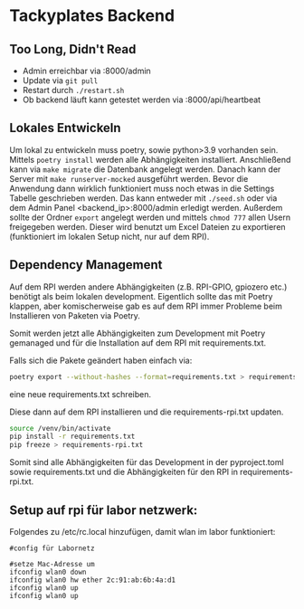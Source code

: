 # Tackyplates Backend




## Too Long, Didn't Read
- Admin erreichbar via <backend-ip>:8000/admin
- Update via `git pull`
- Restart durch `./restart.sh`
- Ob backend läuft kann getestet werden via <backend-ip>:8000/api/heartbeat




## Lokales Entwickeln
Um lokal zu entwickeln muss poetry, sowie python>3.9 vorhanden sein. Mittels `poetry install` werden alle
Abhängigkeiten installiert. Anschließend kann via `make migrate` die Datenbank angelegt werden. Danach kann der Server
mit `make runserver-mocked` ausgeführt werden. Bevor die Anwendung dann wirklich funktioniert muss noch etwas in die
Settings Tabelle geschrieben werden. Das kann entweder mit `./seed.sh` oder via dem Admin Panel <backend_ip>:8000/admin
erledigt werden. Außerdem sollte der Ordner `export` angelegt werden und mittels `chmod 777` allen Usern freigegeben
werden. Dieser wird benutzt um Excel Dateien zu exportieren (funktioniert im lokalen Setup nicht, nur auf dem RPI).

## Dependency Management
Auf dem RPI werden andere Abhängigkeiten (z.B. RPI-GPIO, gpiozero etc.) benötigt als beim lokalen development.
Eigentlich sollte das mit Poetry klappen, aber komischerweise gab es auf dem RPI immer Probleme beim Installieren von
Paketen via Poetry.

Somit werden jetzt alle Abhängigkeiten zum Development mit Poetry gemanaged und für die Installation auf dem RPI mit
requirements.txt.

Falls sich die Pakete geändert haben einfach via:
```bash
poetry export --without-hashes --format=requirements.txt > requirements.txt
```
eine neue requirements.txt schreiben.

Diese dann auf dem RPI installieren und die requirements-rpi.txt updaten.
```bash
source /venv/bin/activate
pip install -r requirements.txt
pip freeze > requirements-rpi.txt
```

Somit sind alle Abhängigkeiten für das Development in der pyproject.toml sowie requirements.txt und die Abhängigkeiten
für den RPI in requirements-rpi.txt.

## Setup auf rpi für labor netzwerk:
Folgendes zu /etc/rc.local hinzufügen, damit wlan im labor funktioniert:
```
#config für Labornetz

#setze Mac-Adresse um
ifconfig wlan0 down
ifconfig wlan0 hw ether 2c:91:ab:6b:4a:d1
ifconfig wlan0 up
ifconfig wlan0 up
```

